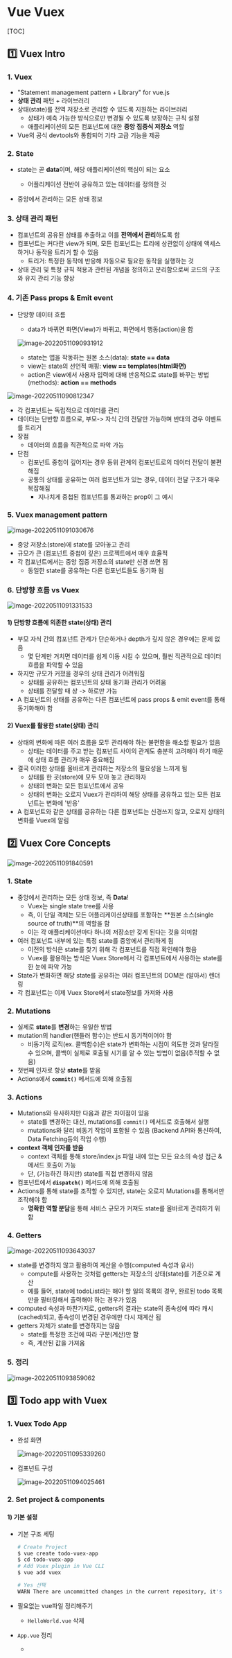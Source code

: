 # Vue Vuex

[TOC]



## :one: Vuex Intro

### 1. Vuex

*  "Statement management pattern + Library" for vue.js
  * **상태 관리** 패턴 + 라이브러리
* 상태(state)를 전역 저장소로 관리할 수 있도록 지원하는 라이브러리
  * 상태가 예측 가능한 방식으로만 변경될 수 있도록 보장하는 규칙 설정
  * 애플리케이션의 모든 컴포넌트에 대한 **중앙 집중식 저장소** 역할
* Vue의 공식 devtools와 통합되어 기타 고급 기능을 제공

### 2. State

* state는 곧 **data**이며, 해당 애플리케이션의 핵심이 되는 요소

  * 어플리케이션 전반이 공유하고 있는 데이터를 정의한 것

* 중앙에서 관리하는 모든 상태 정보

  

### 3. 상태 관리 패턴

* 컴포넌트의 공유된 상태를 추출하고 이를 **전역에서 관리**하도록 함
* 컴포넌트는 커다란 view가 되며, 모든 컴포넌트는 트리에 상관없이 상태에 액세스 하거나 동작을 트리거 할 수 있음
  * 트리거: 특정한 동작에 반응해 자동으로 필요한 동작을 실행하는 것
* 상태 관리 및 특정 규칙 적용과 관련된 개념을 정의하고 분리함으로써 코드의 구조와 유지 관리 기능 향상



### 4. 기존 Pass props & Emit event

* 단방향 데이터 흐름

  * data가 바뀌면 화면(View)가 바뀌고, 화면에서 행동(action)을 함

  ![image-20220511090931912](Vue_Vuex.assets/image-20220511090931912.png)

  * state는 앱을 작동하는 원본 소스(data): **state == data**
  * view는 state의 선언적 매핑: **view == templates(html화면)**
  * action은 view에서 사용자 입력에 대해 반응적으로 state를 바꾸는 방법(methods): **action == methods**

![image-20220511090812347](Vue_Vuex.assets/image-20220511090812347.png)

* 각 컴포넌트는 독립적으로 데이터를 관리
* 데이터는 단반향 흐름으로, 부모-> 자식 간의 전달만 가능하며 반대의 경우 이벤트를 트리거
* 장점
  * 데이터의 흐름을 직관적으로 파악 가능
* 단점
  * 컴포넌트 중첩이 깊어지는 경우 동위 관계의 컴포넌트로의 데이터 전달이 불편해짐
  * 공통의 상태를 공유하는 여러 컴포넌트가 있는 경우, 데이터 전달 구조가 매우 복잡해짐
    * 지나치게 중첩된 컴포넌트를 통과하는 prop이 그 예시

### 5. Vuex management pattern

![image-20220511091030676](Vue_Vuex.assets/image-20220511091030676.png)

* 중앙 저장소(store)에 state를 모아놓고 관리
* 규모가 큰 (컴포넌트 중첩이 깊은) 프로젝트에서 매우 효율적
* 각 컴포넌트에서는 중앙 집중 저장소의 state만 신경 쓰면 됨
  * 동일한 state를 공유하는 다른 컴포넌트들도 동기화 됨



### 6. 단방향 흐름 vs Vuex

![image-20220511091331533](Vue_Vuex.assets/image-20220511091331533.png)

#### 1) 단방향 흐름에 의존한 state(상태) 관리

* 부모 자식 간의 컴포넌트 관계가 단순하거나 depth가 깊지 않은 경우에는 문제 없음
  * 몇 단계만 거치면 데이터를 쉽게 이동 시킬 수 있으며, 훨씬 직관적으로 데이터 흐름을 파악할 수 있음
* 하지만 규모가 커졌을 경우의 상태 관리가 어려워짐
  * 상태를 공유하는 컴포넌트의 상태 동기화 관리가 어려움
  * 상태를 전달할 때 상 -> 하로만 가능
* A 컴포넌트의 상태를 공유하는 다른 컴포넌트에 pass props & emit event를 통해 동기화해야 함

#### 2) Vuex를 활용한 state(상태) 관리

* 상태의 변화에 따른 여러 흐름을 모두 관리해야 하는 불편함을 해소할 필요가 있음
  * 상태는 데이터를 주고 받는 컴포넌트 사이의 관계도 충분히 고려해야 하기 때문에 상태 흐름 관리가 매우 중요해짐
* 결국 이러한 상태를 올바르게 관리하는 저장소의 필요성을 느끼게 됨
  * 상태를 한 곳(store)에 모두 모아 놓고 관리하자
  * 상태의 변화는 모든 컴포넌트에서 공유
  * 상태의 변화는 오로지 Vuex가 관리하여 해당 상태를 공유하고 있는 모든 컴포넌트는 변화에 '반응'
* A 컴포넌트와 같은 상태를 공유하는 다른 컴포넌트는 신경쓰지 않고, 오로지 상태의 변화를 Vuex에 알림





## :two: Vuex Core Concepts

![image-20220511091840591](Vue_Vuex.assets/image-20220511091840591.png)

### 1. State

* 중앙에서 관리하는 모든 상태 정보, 즉 **Data**!
  * Vuex는 single state tree를 사용
  * 즉, 이 단일 객체는 모든 어플리케이션상태를 포함하는 **원본 소스(single source of truth)**의 역할을 함
  * 이는 각 애플리케이션마다 하나의 저장소만 갖게 된다는 것을 의미함
* 여러 컴포넌트 내부에 있는 특정 state를 중앙에서 관리하게 됨
  * 이전의 방식은 state를 찾기 위해 각 컴포넌트를 직접 확인해야 했음
  * Vuex를 활용하는 방식은 Vuex Store에서 각 컴포넌트에서 사용하는 state를 한 눈에 파악 가능
* State가 변화하면 해당 state를 공유하는 여러 컴포넌트의 DOM은 (알아서) 렌더링
* 각 컴포넌트는 이제 Vuex Store에서 state정보를 가져와 사용



### 2. Mutations

* 실제로 **state**를 **변경**하는 유일한 방법
* mutation의 handler(핸들러 함수)는 반드시 동기적이어야 함
  * 비동기적 로직(ex. 콜백함수)은 state가 변화하는 시점이 의도한 것과 달라질 수 있으며, 콜백이 실제로 호출될 시기를 알 수 있는 방법이 없음(추적할 수 없음)
* 첫번째 인자로 항상 **state**를 받음
* Actions에서 **`commit()`** 메서드에 의해 호출됨



### 3. Actions

* Mutations와 유사하지만 다음과 같은 차이점이 있음
  * state를 변경하는 대신, mutations를 `commit()` 메서드로 호출해서 실행
  * mutations와 달리 비동기 작업이 포함될 수 있음 (Backend API와 통신하여, Data Fetching등의 작업 수행)
* **context 객체 인자를 받음**
  * context 객체를 통해 store/index.js 파일 내에 있는 모든 요소의 속성 접근 & 메서드 호출이 가능
  * 단, (가능하긴 하지만) state를 직접 변경하지 않음
* 컴포넌트에서 **`dispatch()`** 메서드에 의해 호출됨
* Actions를 통해 state를 조작할 수 있지만, state는 오로지 Mutations를 통해서만 조작해야 함
  * **명확한 역할 분담**을 통해 서비스 규모가 커져도 state를 올바르게 관리하기 위함



### 4. Getters

![image-20220511093643037](Vue_Vuex.assets/image-20220511093643037.png)

* state를 변경하지 않고 활용하여 계산을 수행(computed 속성과 유사)
  * compute를 사용하는 것처럼 getters는 저장소의 상태(state)를 기준으로 계산
  * 예를 들어, state에 todoList라는 해야 할 일의 목록의 경우, 완료된 todo 목록만을 필터링해서 출력해야 하는 경우가 있음
* computed 속성과 마찬가지로, getters의 결과는 state의 종속성에 따라 캐시(cached)되고, 종속성이 변경된 경우에만 다시 재계산 됨
* getters 자체가 state를 변경하지는 않음
  * state를 특정한 조건에 따라 구분(계산)만 함
  * 즉, 계산된 값을 가져옴



### 5. 정리

![image-20220511093859062](Vue_Vuex.assets/image-20220511093859062.png)



## :three: Todo app with Vuex

### 1. Vuex Todo App

* 완성 화면

  ![image-20220511095339260](Vue_Vuex.assets/image-20220511095339260.png)

* 컴포넌트 구성

  ![image-20220511094025461](Vue_Vuex.assets/image-20220511094025461.png)



### 2. Set project & components

#### 1) 기본 설정

* 기본 구조 세팅

  ```bash
  # Create Project
  $ vue create todo-vuex-app
  $ cd todo-vuex-app
  # Add Vuex plugin in Vue CLI
  $ vue add vuex
  
  # Yes 선택
  WARN There are uncommitted changes in the current repository, it's recommented to commit or stash them first.? Still proceed? Yes
  ```

* 필요없는 vue파일 정리해주기

  * `HelloWorld.vue` 삭제

* `App.vue` 정리

  * <style> 만 빼고 다 기본으로 정리

  ![image-20220511095825118](Vue_Vuex.assets/image-20220511095825118.png)

  



#### 2) Vuex로 인한 변화

* store/ 디렉토리 생성

* `index.js` 생성

  ![image-20220511095301897](Vue_Vuex.assets/image-20220511095301897.png)

  

#### 3) 컴포넌트 작성

* `TodoListItem.vue` 작성

  * 개별 todo 컴포넌트
  * `TodoList` 컴포넌트의 자식 컴포넌트

  ![image-20220511111357703](Vue_Vuex.assets/image-20220511111357703.png)

* `TodoList.vue` 작성

  * todo 목록 컴포넌트
  * `TodoListItem`컴포넌트의 부모 컴포넌트
    * *[참고] @ 는 src 폴더를 의미하는 것으로, 절대경로 지정시 사용한다.* 

  ![image-20220511105904438](Vue_Vuex.assets/image-20220511105904438.png)

* `TodoForm.vue` 작성

  * todo 데이터를 입력 받는 컴포넌트

  ![image-20220511105918400](Vue_Vuex.assets/image-20220511105918400.png)

* `App.vue`작성

  * 최상위 컴포넌트
  * `TodoList`, `TodoForm` 컴포넌트의 부모 컴포넌트

  ![image-20220511105843840](Vue_Vuex.assets/image-20220511105843840.png)



### 3. Create Todo

#### 1) State 작성

* state에 2개의 todo 작성

  * Vuex 복습하기에 `+1` 넣어준 것은 두 개의 todo가 동시에 작성되었다고 에러가 뜨기 때문

  ![image-20220511110526216](Vue_Vuex.assets/image-20220511110526216.png)

* [주의] Vuex를 사용한다고 해서 Vuex Store에 모든 상태를 넣어야 하는건 아님



#### 2) TodoList 데이터 가져오기

![image-20220511110831530](Vue_Vuex.assets/image-20220511110831530.png)

* 컴포넌트에서 **Vuex Store**의 state에 접근 (`index.js`)

  * `$store.state`

*  Computed로 변경

  * 현재 state의 todo는 값이 변화하는 것이 아님

  * store에 저장된 todo 목록을 가져오는 것이기 때문에, 매번 새로 호출하는 것은 비효율적

  * 대신 todo가 추가되는 등의 변경사항이 있을때만 새로 계산한 값을 반환하는 방향으로 변경(computed)

  * `this`(Vue instance)로 접근



#### 3) Pass Props (TodoList -> Todo)

* todos를 state에서 가져온다고 해도 todo를 TodoListItem에 내려보낼때는 중앙에서 바로 보낼 수 없음

  * 웬만하면 다 state에서 가져올 수 있지만,

  * **`v-for`** 사용시에는 따로 props 내려줘야 한다는 것 기억! ( 몇 안되는 케이스 중 하나 )

![image-20220511113419360](Vue_Vuex.assets/image-20220511113419360.png)

#### 5) Actions & Mutations

![image-20220511132849202](Vue_Vuex.assets/image-20220511132849202.png)

* `TodoForm.vue`에서 `createTodo()` 메서드를 통해 `createTodo` Action 함수 호출(`dispatch()`)

  * todoForm 인스턴스가 생성되자마자, dispatch() 통해서 `createTodo` 함수 실행

  ![image-20220511153718909](Vue_Vuex.assets/image-20220511153718909.png)

  * 사용자가 어떤 행위를 했을 때, 지금의 경우 input에 enter를 쳤을 때 createTodo 함수를 호출하고 싶다면

    ![image-20220511154323738](Vue_Vuex.assets/image-20220511154323738.png)

  * 사용자가 입력한 값으로 push(즉,  CREATE_TODO)를 하고 싶다면

    ![image-20220511160659736](Vue_Vuex.assets/image-20220511160659736.png)

    * 함수 실행 후에도 input안에 남아 있는 값이 보기 싫다면, 함수 실행 이후 다시 비워주면 됨 

      ![image-20220511161324191](Vue_Vuex.assets/image-20220511161324191.png)

    * 혹시 앞뒤로 쓸모없는 빈칸이 존재한다면, 날려주기

      ![image-20220511161451211](Vue_Vuex.assets/image-20220511161451211.png)

* **Actions**

  * `createTodo`함수

  * `CREATE_TODO mutation`함수 호출

  * Actions의 **context** 객체

    * vue store의 전반적인 맥락 속성을 모두 포함
    * context로 state 내의 모든 것에 접근 가능함. 따라서 context 내 commit() 메서드를 이용해 CREATE_TODO 라는 mutations에 접근할 수 있는 것
    * action은 context를 인자로 받음
    * 그래서 context.commit을 호출하여 mutation을 호출하거나, context.state와 context.getters를 통해 state와 getterse에 접근가능
      * dispatch()로 다른 actions도 호출 가능
    * 할 수 있지만, **actions에서 state를 조작하지 말 것**! :star:

  * actions 쓰는 법 3가지( 1 -> 2 -> 3 순으로 줄여짐. 다 같은 뜻)

    ```javascript
    // 1
    actions: {
        createTodo(context) {
            const commit = context.commit
            commit('CREATE_TODO')
        }
    }
    ```

    ```javascript
    // 2 
    actions: {
        createTodo(context) {
            const { commit } = context
            commit('CREATE_TODO')
        }
    }
    ```

    ```javascript
    // 3
    actions: {
        createTodo({commit}){
            commit('CREATE_TODO')
        }
    }
    ```

* **Mutations**

  * `CREATE_TODO`함수 ( 다 대문자인 이유: Mutation 이 중요하므로 강조하기 위함 )
    * 모든 mutation은 첫번째 인자로 state을 받는 콜백함수!

  * State의 todo 데이터 조작

    * 새로운 todo를 생성하는 어떠한 함수를 만들 것

    * 즉, `{ title: 1, isCompleted: true, date: 'asdf' }`라는 todo를 todos에 push 할 것

  * Mutations handler name

    * Mutation 함수(=핸들러 함수)의 이름은 상수로 작성하는 것을 권장
      * linter와 같은 tool에서 디버깅하기에 유용하며, 전체 애플리케이션에서 어떤 것이 mutation 인지 한눈에 파악가능



#### 6) Vuex 상태 관리 흐름

![image-20220511134312419](Vue_Vuex.assets/image-20220511134312419.png)

(1) component에서 actions을 호출

(2) createTodo라는 action이 실행 > 해당 action 내의 mutation 실행

(3) mutations의 CREATE_TODO 실행 > state에 새로운 내용 추가



#### 7) JavaScript Destructing assignment

* 배열의 값이나 객체의 속성을 고유한 변수로 압축 해재(unpack)할 수 있는 JavaScript 표현식

  ![image-20220511161527055](Vue_Vuex.assets/image-20220511161527055.png)

* actions변경

  ![image-20220511161541034](Vue_Vuex.assets/image-20220511161541034.png)



### 4. Delete Todo

#### 1) `TodoListItem` 컴포넌트

* `deleteTodo` action 함수 호출

  



#### 2) Actions & Mutations

![image-20220511163410354](Vue_Vuex.assets/image-20220511163410354.png)

* splice

  * `arr.splice(0, 1)`: 0번째 인덱스의 값을 하나만 지워

  ![image-20220511162106782](Vue_Vuex.assets/image-20220511162106782.png)

  * 내가 지정한 (클릭한) todo의 인덱스를 가져와서, 그 인덱스의 값을 하나만 지워

    ![image-20220511163720783](Vue_Vuex.assets/image-20220511163720783.png)

### 5. Update Todo

#### 1) `TodoListItem` 컴포넌트

* `updateTodoStatus` action 함수 호출

#### 2)  Actions & Mutations

#### 3) JavaScript Spread Syntax

#### 4)  취소선 긋기



//



## :four: Getters

### 1. 

### 2.

### 3.





## :five: Component Binding Helper



